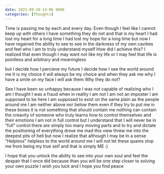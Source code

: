 ```yaml
---
date: 2022-09-28-14:06 0600
categories: [Thoughts]
---
```

Time is passing me by each and every day. Even though I feel like I cannot keep up with others
I have something they do not 
and that is my heart
I had lost my heart for a long time
I had lost my hope for a long time
but now I have regained the ability to see
to see in the darkness of my own cavities and feel who I am
to truly understand myself
How did I achieve this?
I realized that even though I may want not like my life 
or I may feel that life is pointless and arbitrary and meaningless

but I decide how I percieve my future 
I decide how I see the world around me
It is my choice
it will always be my choice
and when they ask me why I have a smile on my face
I will ask them
Why they do not?

See I have been so unhappy because I was not capable of realizing who
I am
I thought I was a fraud when in reality I am not
I am not an imposter
I am supposed to be here
I am supposed to exist on the same plain as the people around me
I am neither above nor below them
even if they try to put me in these boxes
it is not something that should contain me
nothing can contain the creavity of someone who truly learns how to control themselves and their emotions
I am not in full control
but I understand 
that I will never be in “full” control
there are simply too many moving parts and to try and dictate the positioning of everything drove me mad
this view threw me into the deepest pits of hell
but now I realize that although I may be In a sense “Helpless”
helpless to the world around me
I will not let these quams stop me from being my true self
and that is simply
 ME
 :)
 
 I hope that you unlock the ability to see into your own soul and feel the despair that I once did
 because than you will be one step closer to solving your own puzzle 
 I wish you luck
 and I hope you find peace